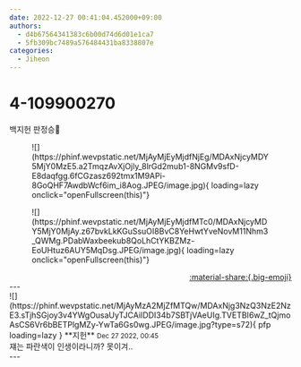 ```yaml
---
date: 2022-12-27 00:41:04.452000+09:00
authors:
  - d4b67564341383c6b00d74d6d01e1ca7
  - 5fb309bc7489a576484431ba8338807e
categories:
  - Jiheon
---
```


# 4-109900270

<div class="post-container" markdown="1">
<div class="content-container md-sidebar__scrollwrap" markdown="1">

백지헌 판정승💙
<figure markdown="1">
![](https://phinf.wevpstatic.net/MjAyMjEyMjdfNjEg/MDAxNjcyMDY5MjY0MzE5.a2TmqzAvXjOjly_8lrGd2mub1-8NGMv9sfD-E8daqfgg.6fCGzasz692tmx1M9APi-8GoQHF7AwdbWcf6im_i8Aog.JPEG/image.jpg){ loading=lazy onclick="openFullscreen(this)"}
</figure>

<figure markdown="1">
![](https://phinf.wevpstatic.net/MjAyMjEyMjdfMTc0/MDAxNjcyMDY5MjY0MjAy.z67bvkLkKGuSsuOI8BvC8YeHwtYveNovM11Nhm3_QWMg.PDabWaxbeekub8QoLhCtYKBZMz-EoUHtuz6AUY5MqDsg.JPEG/image.jpg){ loading=lazy onclick="openFullscreen(this)"}
</figure>


</div>
</div>

<div style="text-align: right;" markdown="1">
<a href="https://weverse.io/fromis9/fanpost/4-109900270" style="text-align: right;">:material-share:{.big-emoji}</a>
</div>
---

<div class="comments-container md-sidebar__scrollwrap" markdown="1">
<div class="comment" markdown="1">
<div class='id-container' markdown="1">
![](https://phinf.wevpstatic.net/MjAyMzA2MjZfMTQw/MDAxNjg3NzQ3NzE2NzE3.sTjhSGjoy3v4YWgOusaUyTJCAiIDDI34b7SBTjVAeUIg.TVETBI6wZ_tQjmoAsCS6Vr6bBETPlgMZy-YwTa6Gs0wg.JPEG/image.jpg?type=s72){ pfp loading=lazy }
**<span class="artist">지헌</span>** <small>Dec 27 2022, 00:45</small><br>
</div>
<div class='comment-body' markdown="1">
쟤는 파란색이 인생이라니까? 못이겨..
</div>
</div>
</div>
---
